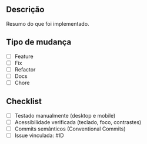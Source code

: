 ## Descrição
Resumo do que foi implementado.

## Tipo de mudança
- [ ] Feature
- [ ] Fix
- [ ] Refactor
- [ ] Docs
- [ ] Chore

## Checklist
- [ ] Testado manualmente (desktop e mobile)
- [ ] Acessibilidade verificada (teclado, foco, contrastes)
- [ ] Commits semânticos (Conventional Commits)
- [ ] Issue vinculada: #ID
